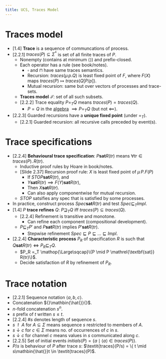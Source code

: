 ```yaml
---
title: UCS, Traces Model
---
```


# Traces model

* [1.4] **Trace** is a sequence of communcations of process.
* [2.2.1] $\textit{traces}(P) \subseteq \Sigma^*$ is set of all finite traces of
  $P$.
	* Nonempty (contains at minimum $\langle\rangle$) and prefix-closed.
	* Each operator has a rule (see book/notes).
		* $\square$ and $\sqcap$ have same traces semantics.
		* Recursion: $\textit{traces}(\mu\,p.Q)$ is least fixed point of $F$,
		  where $F(X)$ maps $\textit{traces}(P) \mapsto
		  \textit{traces}(Q[P/p])$.
		* Mutual recursion: same but over vectors of processes and trace-sets.
	* **Traces model** $\mathcal T$: set of all such subsets.
	* [2.2.2] Trace equality $P =_T Q$ means
	  $\textit{traces}(P) = \textit{traces}(Q)$.
		* $P = Q$ in the [algebra](algebra.md) $\implies P =_T Q$ (but not
		  $\mathord{\impliedby}$).
* [2.2.3] Guarded recursions have a **unique fixed point** (under $=_T$).
	* [2.2.1] Guarded recursion: all recursive calls preceded by event(s).

# Trace specifications

* [2.2.4] **Behavioural trace specification**:
  $P \mathrel{\textbf{sat}} R(tr)$ means
  $\forall tr \in \textit{traces}(P).\,R(tr)$.
	* Inductive proof rules by Hoare in book/notes.
	* [Slide 2.37] Recursion proof rule: $X$ is least fixed point of
	  $\mu\,P.F(P)$
		* If $\textit{STOP} \mathrel{\textbf{sat}} R(tr)$, and
		* $Y \mathrel{\textbf{sat}} R(tr) \implies F(Y) \mathrel{\textbf{sat}}
		  R(tr)$,
		* Then $X \mathrel{\textbf{sat}} R(tr)$.
		* Can also apply componentwise for mutual recursion.
	* $\textit{STOP}$ satsifies any spec that is satisfied by some processes.
* In practice, construct process $\textit{Spec} \mathrel{\textbf{sat}} R(tr)$
  and test $\textit{Spec} \sqsubseteq_T \textit{Impl}$.
* [1.4] $P$ **trace refines** $Q$: $P \sqsupseteq_T Q$ iff
  $\textit{traces}(P) \subseteq \textit{traces}(Q)$.
	* [2.2.4] Refinement is transitive and monotone.
		* Can refine each component (compositional development).
	* $P \sqsubseteq_T P'$ and $P \mathrel{\textbf{sat}} R(tr)$ implies
	  $P' \mathrel{\textbf{sat}} R(tr)$.
		* Stepwise refinement $\textit{Spec} \sqsubseteq P \sqsubseteq \ldots
		  \sqsubseteq \textit{Impl}$.
* [2.2.4] **Characteristic process** $P_R$ of specification $R$ is such that
  $Q \mathrel{\textbf{sat}} R(tr) \iff P_R \sqsubseteq_T Q$.
	* $P_R =_T \mathop{\Large\sqcap}\{P \mid P \mathrel{\textbf{sat}} R(tr)\}$.
	* Decide satisfaction of $R$ by refinement of $P_R$.

# Trace notation

* [2.2.1] Sequence notation $\langle a, b, c \rangle$.
* Concatenation ${}\mathbin{\hat{}}{}$.
* $n$-fold concatenation $s^n$.
* $s$ prefix of $t$ written $s \leq t$.
* [2.2.4] $\#s$ denotes length of sequence $s$.
* $s \upharpoonright A$ for $A \subseteq \Sigma$ means sequence $s$ restricted
  to members of $A$.
* $s \downarrow c$ for $c \in \Sigma$ means no. of occurrences of $c$ in $s$.
* $s \downarrow c$ for channel $c$ means values in $s$ communicated along $c$.
* [2.2.5] Set of initial events $\textit{initials}(P) = \{ a \mid \langle a
  \rangle \in \textit{traces}(P) \}$.
* $P / s$ is behaviour of $P$ after trace $s$:
  $\textit{traces}(P/s) = \{ t \mid s\mathbin{\hat{}}t \in \textit{traces}(P)$.
